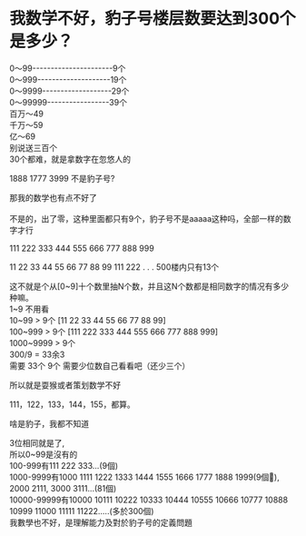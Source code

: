 # 我数学不好，豹子号楼层数要达到300个是多少？


0～99----------------------9个<br />
0～999--------------------19个<br />
0～9999-------------------29个<br />
0～99999-----------------39个<br />
百万～49<br />
千万～59<br />
亿～69<br />
别说送三百个<br />
30个都难，就是拿数字在忽悠人的

1888 1777 3999 不是豹子号?

那我的数学也有点不好了<br />
<br />
不是的，出了零，这种里面都只有9个，豹子号不是aaaaa这种吗，全部一样的数字才行

111 222 333 444 555 666 777 888 999

11 22 33 44 55 66 77 88 99 111 222 . . . 500楼内只有13个

这不就是个从[0~9]十个数里抽N个数，并且这N个数都是相同数字的情况有多少种嘛。<br />
1~9 不用看<br />
10~99 &gt; 9个 [11 22 33 44 55 66 77 88 99]<br />
100~999 &gt; 9个 [111 222 333 444 555 666 777 888 999]<br />
1000~9999 &gt; 9个<br />
300/9 = 33余3<br />
需要 33个 9个 需要少位数自己看看吧（还少三个）

所以就是耍猴或者策划数学不好

111，122，133，144，155，都算。

啥是豹子，我都不知道

3位相同就是了,<br />
所以0~99是沒有的<br />
100-999有111 222 333...(9個)<br />
1000-9999有1000 1111 1222 1333 1444 1555 1666 1777 1888 1999(9個), 2000 2111, 3000 3111...(81個)<br />
10000-99999有10000 10111 10222 10333 10444 10555 10666 10777 10888 10999 11000 11111 11222.....(多於300個)<br />
我數學也不好，是理解能力及對於豹子号的定義問題
